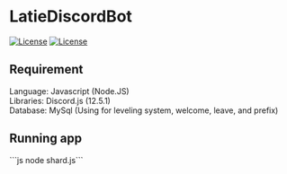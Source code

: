 <h1>LatieDiscordBot</h1>

<p>
  <a href="https://github.com/ZTzTopia/LatieDiscordBot/blob/main/LICENSE.md"><img alt="License" src="https://img.shields.io/github/license/ZTzTopia/LatieDiscordBot" /></a>
  <a href="https://github.com/ZTzTopia/LatieDiscordBot/"><img alt="License" src="https://img.shields.io/github/license/ZTzTopia/LatieDiscordBot" /></a>
</p>

<h2>Requirement</h2>
<p>
  Language: Javascript (Node.JS)</br>
  Libraries: Discord.js (12.5.1)</br>
  Database: MySql (Using for leveling system, welcome, leave, and prefix)
</p>

<h2>Running app</h2>
```js
node shard.js```
